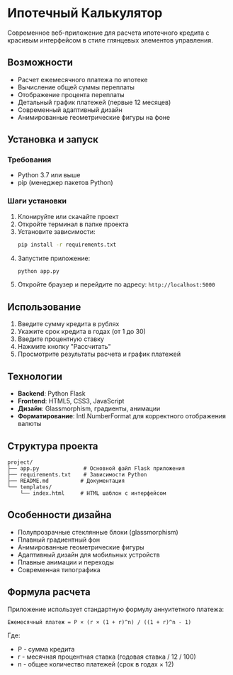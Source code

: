 # Ипотечный Калькулятор

Современное веб-приложение для расчета ипотечного кредита с красивым интерфейсом в стиле глянцевых элементов управления.

## Возможности

- Расчет ежемесячного платежа по ипотеке
- Вычисление общей суммы переплаты
- Отображение процента переплаты
- Детальный график платежей (первые 12 месяцев)
- Современный адаптивный дизайн
- Анимированные геометрические фигуры на фоне

## Установка и запуск

### Требования
- Python 3.7 или выше
- pip (менеджер пакетов Python)

### Шаги установки

1. Клонируйте или скачайте проект
2. Откройте терминал в папке проекта
3. Установите зависимости:
   ```bash
   pip install -r requirements.txt
   ```
4. Запустите приложение:
   ```bash
   python app.py
   ```
5. Откройте браузер и перейдите по адресу: `http://localhost:5000`

## Использование

1. Введите сумму кредита в рублях
2. Укажите срок кредита в годах (от 1 до 30)
3. Введите процентную ставку
4. Нажмите кнопку "Рассчитать"
5. Просмотрите результаты расчета и график платежей

## Технологии

- **Backend**: Python Flask
- **Frontend**: HTML5, CSS3, JavaScript
- **Дизайн**: Glassmorphism, градиенты, анимации
- **Форматирование**: Intl.NumberFormat для корректного отображения валюты

## Структура проекта

```
project/
├── app.py              # Основной файл Flask приложения
├── requirements.txt    # Зависимости Python
├── README.md          # Документация
└── templates/
    └── index.html     # HTML шаблон с интерфейсом
```

## Особенности дизайна

- Полупрозрачные стеклянные блоки (glassmorphism)
- Плавный градиентный фон
- Анимированные геометрические фигуры
- Адаптивный дизайн для мобильных устройств
- Плавные анимации и переходы
- Современная типографика

## Формула расчета

Приложение использует стандартную формулу аннуитетного платежа:

```
Ежемесячный платеж = P × (r × (1 + r)^n) / ((1 + r)^n - 1)
```

Где:
- P - сумма кредита
- r - месячная процентная ставка (годовая ставка / 12 / 100)
- n - общее количество платежей (срок в годах × 12)
